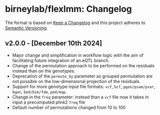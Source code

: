 # birneylab/flexlmm: Changelog

The format is based on [Keep a Changelog](https://keepachangelog.com/en/1.0.0/)
and this project adheres to [Semantic Versioning](https://semver.org/spec/v2.0.0.html).

## v2.0.0 - [December 10th 2024]

- Major change and simplification in workflow logic with the aim of facilitating future integration of an eQTL branch.
- Change of the permutation approach to be performed on the residuals instead than on the genotypes.
- Deprecation of the `permute_by` parameter as grouped permutation are not possible on the low-dimensional projection of the residuals.
- Support for more genotype input file formats: `vcf`, `bcf`, `pgen/psam/pvar`, `bgen`, `bed/bim/fam`, `ped/map`.
- Change in the `freq` parameter: instead than a `vcf` file now it takes in input a precomputed plink2 `freq` file
- Default number of permutations changed from 10 to 100
